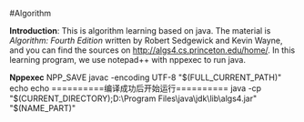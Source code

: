 #Algorithm

**Introduction**: This is algorithm learning based on java. The material is *Algorithm: Fourth Edition* written by Robert Sedgewick and Kevin Wayne, and you can find the sources on http://algs4.cs.princeton.edu/home/. In this learning program, we use notepad++ with nppexec to run java.

**Nppexec** 
    NPP_SAVE
    javac -encoding UTF-8 "$(FULL_CURRENT_PATH)"
    echo
    echo ==========编译成功后开始运行========== 
    java -cp "$(CURRENT_DIRECTORY);D:\Program Files\java\jdk\lib\algs4.jar" "$(NAME_PART)" 
